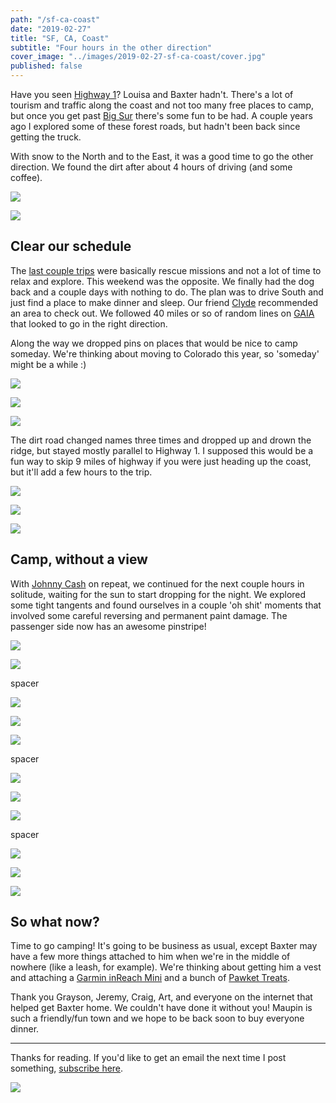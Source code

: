 ```yaml
---
path: "/sf-ca-coast"
date: "2019-02-27"
title: "SF, CA, Coast"
subtitle: "Four hours in the other direction"
cover_image: "../images/2019-02-27-sf-ca-coast/cover.jpg"
published: false
---
```


<div class='text'>

Have you seen [Highway
1](https://en.wikipedia.org/wiki/California_State_Route_1)? Louisa and Baxter
hadn't.  There's a lot of tourism and traffic along the coast and not too many
free places to camp, but once you get past [Big
Sur](https://en.wikipedia.org/wiki/Big_Sur) there's some fun to be had. A
couple years ago I explored some of these forest roads, but hadn't been back
since getting the truck.

With snow to the North and to the East, it was a good time to go the other
direction. We found the dirt after about 4 hours of driving (and some coffee).

</div>

![](../images/2019-02-27-sf-ca-coast/01.jpg)

![](../images/2019-02-27-sf-ca-coast/02.jpg)

<div class='text'>

## Clear our schedule

The [last couple trips](/sf-maupin-or) were basically rescue missions and not a
lot of time to relax and explore. This weekend was the opposite. We finally had
the dog back and a couple days with nothing to do. The plan was to drive South
and just find a place to make dinner and sleep. Our friend
[Clyde](https://www.instagram.com/frisco_native1/) recommended an area to check
out. We followed 40 miles or so of random lines on
[GAIA](https://www.gaiagps.com) that looked to go in the right direction.

Along the way we dropped pins on places that would be nice to camp someday.
We're thinking about moving to Colorado this year, so 'someday' might be a
while :)

</div>

![](../images/2019-02-27-sf-ca-coast/03.jpg)

![](../images/2019-02-27-sf-ca-coast/04.jpg)

![](../images/2019-02-27-sf-ca-coast/05.jpg)

<div class='text'>

The dirt road changed names three times and dropped up and drown the ridge, but
stayed mostly parallel to Highway 1. I supposed this would be a fun way to skip
9 miles of highway if you were just heading up the coast, but it'll add a few
hours to the trip.

</div>

![](../images/2019-02-27-sf-ca-coast/06.jpg)

![](../images/2019-02-27-sf-ca-coast/07.jpg)

![](../images/2019-02-27-sf-ca-coast/08.jpg)

<div class='text'>

## Camp, without a view

With [Johnny Cash](https://en.wikipedia.org/wiki/Johnny_Cash) on repeat, we
continued for the next couple hours in solitude, waiting for the sun to start
dropping for the night. We explored some tight tangents and found ourselves in
a couple 'oh shit' moments that involved some careful reversing and permanent
paint damage. The passenger side now has an awesome pinstripe!

</div>

![](../images/2019-02-27-sf-ca-coast/09.jpg)

![](../images/2019-02-27-sf-ca-coast/10.jpg)

<div class='text'>
spacer
</div>

![](../images/2019-02-27-sf-ca-coast/11.jpg)

![](../images/2019-02-27-sf-ca-coast/12.jpg)

![](../images/2019-02-27-sf-ca-coast/13.jpg)

<div class='text'>
spacer
</div>

![](../images/2019-02-27-sf-ca-coast/14.jpg)

![](../images/2019-02-27-sf-ca-coast/15.jpg)

![](../images/2019-02-27-sf-ca-coast/16.jpg)

<div class='text'>
spacer
</div>

![](../images/2019-02-27-sf-ca-coast/17.jpg)

![](../images/2019-02-27-sf-ca-coast/18.jpg)

![](../images/2019-02-27-sf-ca-coast/19.jpg)

<div class='text'>

## So what now?

Time to go camping! It's going to be business as usual, except Baxter may have
a few more things attached to him when we're in the middle of nowhere (like a
leash, for example). We're thinking about getting him a vest and attaching a
[Garmin inReach Mini](https://buy.garmin.com/en-US/US/p/592606) and a bunch of
[Pawket Treats](https://www.pawkettreats.com/).

Thank you Grayson, Jeremy, Craig, Art, and everyone on the internet that helped
get Baxter home. We couldn't have done it without you! Maupin is such a
friendly/fun town and we hope to be back soon to buy everyone dinner.

---

Thanks for reading. If you'd like to get an email the next time I post
something, [subscribe here](/follow/).

</div>

![](../images/2019-02-27-sf-ca-coast/20.jpg)
